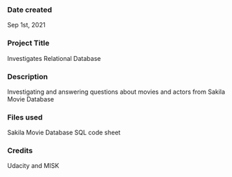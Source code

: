 
### Date created
Sep 1st, 2021

### Project Title
Investigates Relational Database

### Description
Investigating and answering questions about movies and actors from Sakila Movie Database

### Files used
Sakila Movie Database
SQL code sheet

### Credits
Udacity and MISK
